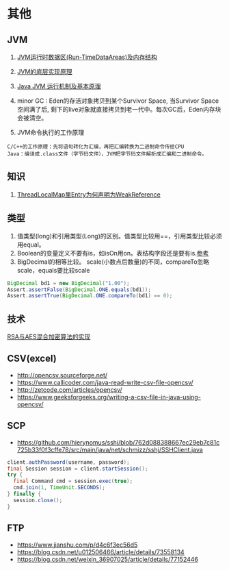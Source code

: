# 其他
## JVM
1. [JVM运行时数据区(Run-TimeDataAreas)及内存结构](https://www.cnblogs.com/wuzhenzhao/p/12346515.html)
1. [JVM的底层实现原理](https://blog.csdn.net/fangqun663775/article/details/54572635)
1. [Java JVM 运行机制及基本原理](https://zhuanlan.zhihu.com/p/25713880)

1. minor GC : Eden的存活对象拷贝到某个Survivor Space, 当Survivor Space空间满了后, 剩下的live对象就直接拷贝到老一代中。每次GC后，Eden内存块会被清空。
1. JVM命令执行的工作原理
```
C/C++的工作原理：先将语句转化为汇编，再把汇编转换为二进制命令传给CPU
Java：编译成.class文件（字节码文件），JVM把字节码文件解析成汇编和二进制命令。
```

## 知识
1. [ThreadLocalMap里Entry为何声明为WeakReference](https://cloud.tencent.com/developer/article/1125219)

## 类型
1. 值类型(long)和引用类型(Long)的区别。值类型比较用==，引用类型比较必须用equal。
1. Boolean的变量定义不要有is，如isOn用on。表结构字段还是要有is.[参考](http://www.learndiary.com/2006/11/%E5%9C%A8eclipse%E4%B8%ADjavabean%E4%B8%AD%E7%9A%84boolean%E5%9E%8B%E5%8F%98%E9%87%8F%E4%B8%8D%E8%A6%81%E7%94%A8is%E5%BC%80%E5%A4%B4/)
1. BigDecimal的相等比较。
scale(小数点后数量)的不同，compareTo忽略scale，equals要比较scale
```java
BigDecimal bd1 = new BigDecimal("1.00");
Assert.assertFalse(BigDecimal.ONE.equals(bd1));
Assert.assertTrue(BigDecimal.ONE.compareTo(bd1) == 0);
```

## 技术
[RSA与AES混合加密算法的实现](https://blog.csdn.net/jkxqj/article/details/25228707)

## CSV(excel)
* http://opencsv.sourceforge.net/
* https://www.callicoder.com/java-read-write-csv-file-opencsv/
* http://zetcode.com/articles/opencsv/
* https://www.geeksforgeeks.org/writing-a-csv-file-in-java-using-opencsv/

## SCP
* https://github.com/hierynomus/sshj/blob/762d088388667ec29eb7c81c725b33f0f3cffe78/src/main/java/net/schmizz/sshj/SSHClient.java
```java
client.authPassword(username, password);
final Session session = client.startSession();
try {
  final Command cmd = session.exec(true);
  cmd.join(1, TimeUnit.SECONDS);
} finally {
  session.close();
}
```

## FTP
* https://www.jianshu.com/p/d4c6f3ec56d5
* https://blog.csdn.net/u012506466/article/details/73558134
* https://blog.csdn.net/weixin_36907025/article/details/77152446
